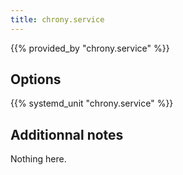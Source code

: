 ```yaml
---
title: chrony.service
---
```


{{% provided_by "chrony.service" %}}

## Options

{{% systemd_unit "chrony.service" %}}

## Additionnal notes

Nothing here.